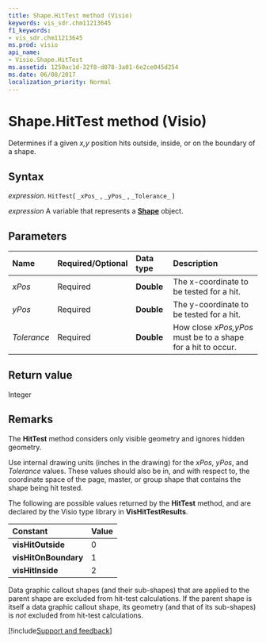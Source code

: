 ```yaml
---
title: Shape.HitTest method (Visio)
keywords: vis_sdr.chm11213645
f1_keywords:
- vis_sdr.chm11213645
ms.prod: visio
api_name:
- Visio.Shape.HitTest
ms.assetid: 1250ac1d-32f8-d078-3a01-6e2ce045d254
ms.date: 06/08/2017
localization_priority: Normal
---
```



# Shape.HitTest method (Visio)

Determines if a given  _x,y_ position hits outside, inside, or on the boundary of a shape.


## Syntax

_expression_. `HitTest`( `_xPos_` , `_yPos_` , `_Tolerance_` )

_expression_ A variable that represents a **[Shape](Visio.Shape.md)** object.


## Parameters



|Name|Required/Optional|Data type|Description|
|:-----|:-----|:-----|:-----|
| _xPos_|Required| **Double**|The x-coordinate to be tested for a hit.|
| _yPos_|Required| **Double**|The y-coordinate to be tested for a hit.|
| _Tolerance_|Required| **Double**|How close  _xPos,yPos_ must be to a shape for a hit to occur.|

## Return value

Integer


## Remarks

The  **HitTest** method considers only visible geometry and ignores hidden geometry.

Use internal drawing units (inches in the drawing) for the  _xPos_,  _yPos_, and  _Tolerance_ values. These values should also be in, and with respect to, the coordinate space of the page, master, or group shape that contains the shape being hit tested.

The following are possible values returned by the  **HitTest** method, and are declared by the Visio type library in **VisHitTestResults**.



|Constant|Value|
|:-----|:-----|
| **visHitOutside**|0|
| **visHitOnBoundary**|1|
| **visHitInside**|2|

Data graphic callout shapes (and their sub-shapes) that are applied to the parent shape are excluded from hit-test calculations. If the parent shape is itself a data graphic callout shape, its geometry (and that of its sub-shapes) is  _not_ excluded from hit-test calculations.

[!include[Support and feedback](~/includes/feedback-boilerplate.md)]